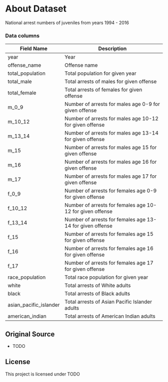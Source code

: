 # About Dataset

National arrest numbers of juveniles from years 1994 - 2016

### Data columns

| Field Name             | Description                                               |
| ---------------------- | --------------------------------------------------------- |
| year                   | Year                                                      |
| offense_name           | Offense name                                              |
| total_population       | Total population for given year                           |
| total_male             | Total arrests of males for given offense                  |
| total_female           | Total arrests of females for given offense                |
| m_0_9                  | Number of arrests for males age 0-9 for given offense     |
| m_10_12                | Number of arrests for males age 10-12 for given offense   |
| m_13_14                | Number of arrests for males age 13-14 for given offense   |
| m_15                   | Number of arrests for males age 15 for given offense      |
| m_16                   | Number of arrests for males age 16 for given offense      |
| m_17                   | Number of arrests for males age 17 for given offense      |
| f_0_9                  | Number of arrests for females age 0-9 for given offense   |
| f_10_12                | Number of arrests for females age 10-12 for given offense |
| f_13_14                | Number of arrests for females age 13-14 for given offense |
| f_15                   | Number of arrests for females age 15 for given offense    |
| f_16                   | Number of arrests for females age 16 for given offense    |
| f_17                   | Number of arrests for females age 17 for given offense    |
| race_population        | Total race population for given year                      |
| white                  | Total arrests of White adults                             |
| black                  | Total arrests of Black adults                             |
| asian_pacific_islander | Total arrests of Asian Pacific Islander adults            |
| american_indian        | Total arrests of American Indian adults                   |

## Original Source

- TODO

## License

This project is licensed under TODO
